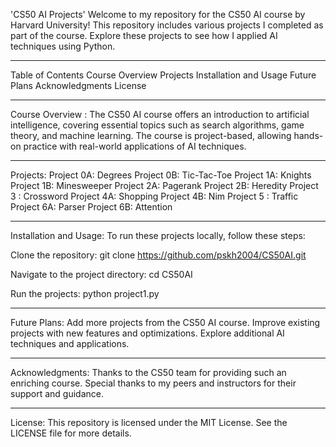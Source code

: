 'CS50 AI Projects'
Welcome to my repository for the CS50 AI course by Harvard University! This repository includes various projects I completed as part of the course. Explore these projects to see how I applied AI techniques using Python.
*****************
Table of Contents
Course Overview
Projects
Installation and Usage
Future Plans
Acknowledgments
License

*****************

Course Overview :
The CS50 AI course offers an introduction to artificial intelligence, covering essential topics such as search algorithms, game theory, and machine learning. The course is project-based, allowing hands-on practice with real-world applications of AI techniques.

*****************

Projects:
Project 0A: Degrees
Project 0B: Tic-Tac-Toe
Project 1A: Knights
Project 1B: Minesweeper
Project 2A: Pagerank
Project 2B: Heredity
Project 3 : Crossword
Project 4A: Shopping
Project 4B: Nim
Project 5 : Traffic
Project 6A: Parser
Project 6B: Attention

*****************

Installation and Usage:
To run these projects locally, follow these steps:

Clone the repository:
git clone https://github.com/pskh2004/CS50AI.git

Navigate to the project directory:
cd CS50AI

Run the projects:
python project1.py


*****************

Future Plans:
Add more projects from the CS50 AI course.
Improve existing projects with new features and optimizations.
Explore additional AI techniques and applications.

*****************

Acknowledgments:
Thanks to the CS50 team for providing such an enriching course.
Special thanks to my peers and instructors for their support and guidance.

*****************

License:
This repository is licensed under the MIT License. See the LICENSE file for more details.
